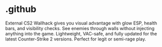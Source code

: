 # .github
External CS2 Wallhack gives you visual advantage with glow ESP, health bars, and visibility checks. See enemies through walls without injecting anything into the game. Lightweight, VAC-safe, and fully updated for the latest Counter-Strike 2 versions. Perfect for legit or semi-rage play.
